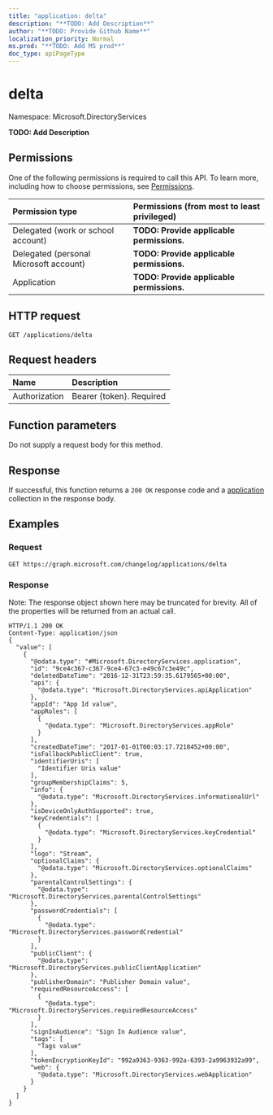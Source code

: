 ```yaml
---
title: "application: delta"
description: "**TODO: Add Description**"
author: "**TODO: Provide Github Name**"
localization_priority: Normal
ms.prod: "**TODO: Add MS prod**"
doc_type: apiPageType
---
```


# delta

Namespace: Microsoft.DirectoryServices

**TODO: Add Description**

## Permissions
One of the following permissions is required to call this API. To learn more, including how to choose permissions, see [Permissions](/concepts/permissions-reference.md).

|Permission type|Permissions (from most to least privileged)|
|:---|:---|
|Delegated (work or school account)|**TODO: Provide applicable permissions.**|
|Delegated (personal Microsoft account)|**TODO: Provide applicable permissions.**|
|Application|**TODO: Provide applicable permissions.**|

## HTTP request
<!-- {
  "blockType": "ignored"
}
-->
``` http
GET /applications/delta
```

## Request headers
|Name|Description|
|:---|:---|
|Authorization|Bearer {token}. Required|

## Function parameters
Do not supply a request body for this method.

## Response
If successful, this function returns a `200 OK` response code and a [application](../resources/microsoft.directoryservices-application.md) collection in the response body.

## Examples

### Request
<!-- {
  "blockType": "request",
  "name": "application_delta"
}
-->
``` http
GET https://graph.microsoft.com/changelog/applications/delta
```

### Response
Note: The response object shown here may be truncated for brevity. All of the properties will be returned from an actual call.
<!-- {
  "blockType": "response",
  "truncated": true,
  "@odata.type": "collection(microsoft.directoryservices.application)"
}
-->
``` http
HTTP/1.1 200 OK
Content-Type: application/json
{
  "value": [
    {
      "@odata.type": "#Microsoft.DirectoryServices.application",
      "id": "9ce4c367-c367-9ce4-67c3-e49c67c3e49c",
      "deletedDateTime": "2016-12-31T23:59:35.6179565+00:00",
      "api": {
        "@odata.type": "Microsoft.DirectoryServices.apiApplication"
      },
      "appId": "App Id value",
      "appRoles": [
        {
          "@odata.type": "Microsoft.DirectoryServices.appRole"
        }
      ],
      "createdDateTime": "2017-01-01T00:03:17.7218452+00:00",
      "isFallbackPublicClient": true,
      "identifierUris": [
        "Identifier Uris value"
      ],
      "groupMembershipClaims": 5,
      "info": {
        "@odata.type": "Microsoft.DirectoryServices.informationalUrl"
      },
      "isDeviceOnlyAuthSupported": true,
      "keyCredentials": [
        {
          "@odata.type": "Microsoft.DirectoryServices.keyCredential"
        }
      ],
      "logo": "Stream",
      "optionalClaims": {
        "@odata.type": "Microsoft.DirectoryServices.optionalClaims"
      },
      "parentalControlSettings": {
        "@odata.type": "Microsoft.DirectoryServices.parentalControlSettings"
      },
      "passwordCredentials": [
        {
          "@odata.type": "Microsoft.DirectoryServices.passwordCredential"
        }
      ],
      "publicClient": {
        "@odata.type": "Microsoft.DirectoryServices.publicClientApplication"
      },
      "publisherDomain": "Publisher Domain value",
      "requiredResourceAccess": [
        {
          "@odata.type": "Microsoft.DirectoryServices.requiredResourceAccess"
        }
      ],
      "signInAudience": "Sign In Audience value",
      "tags": [
        "Tags value"
      ],
      "tokenEncryptionKeyId": "992a9363-9363-992a-6393-2a9963932a99",
      "web": {
        "@odata.type": "Microsoft.DirectoryServices.webApplication"
      }
    }
  ]
}
```

